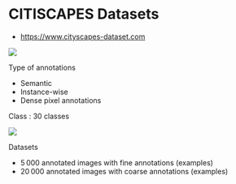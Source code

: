 # CITISCAPES Datasets 

- https://www.cityscapes-dataset.com

![](https://www.cityscapes-dataset.com/wordpress/wp-content/uploads/2015/07/muenster00.png)



Type of annotations
- Semantic
- Instance-wise
- Dense pixel annotations


Class : 30 classes

![](https://i.imgur.com/Y9CYmin.png)

Datasets
- 5 000 annotated images with fine annotations (examples)
- 20 000 annotated images with coarse annotations (examples)
